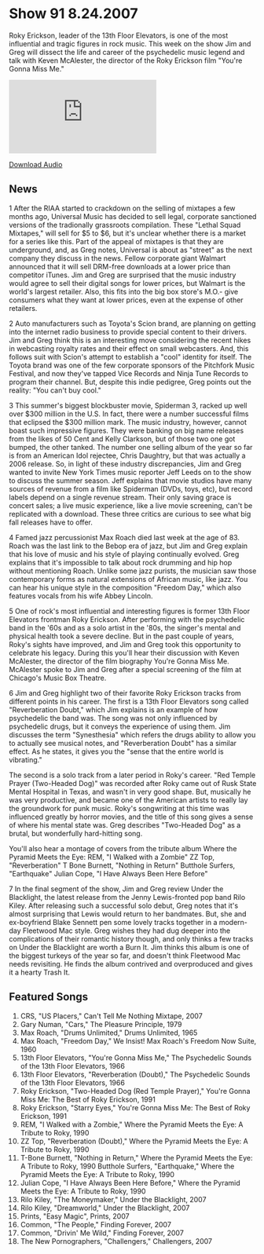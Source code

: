 # Show 91 8.24.2007
Roky Erickson, leader of the 13th Floor Elevators, is one of the most influential and tragic figures in rock music. This week on the show Jim and Greg will dissect the life and career of the psychedelic music legend and talk with Keven McAlester, the director of the Roky Erickson film "You're Gonna Miss Me."

![main image](http://www.soundopinions.org/main%20image/x.php)

[Download Audio](http://audio.soundopinions.org/streams/2007/08/so_20070824.m3u)

## News
1 After the RIAA started to crackdown on the selling of mixtapes a few months ago, Universal Music has decided to sell legal, corporate sanctioned versions of the tradionally grassroots compilation. These "Lethal Squad Mixtapes," will sell for $5 to $6, but it's unclear whether there is a market for a series like this. Part of the appeal of mixtapes is that they are underground, and, as Greg notes, Universal is about as "street" as the next company they discuss in the news. Fellow corporate giant Walmart announced that it will sell DRM-free downloads at a lower price than competitor iTunes. Jim and Greg are surprised that the music industry would agree to sell their digital songs for lower prices, but Walmart is the world's largest retailer. Also, this fits into the big box store's M.O.- give consumers what they want at lower prices, even at the expense of other retailers.

2 Auto manufacturers such as Toyota's Scion brand, are planning on getting into the internet radio business to provide special content to their drivers. Jim and Greg think this is an interesting move considering the recent hikes in webcasting royalty rates and their effect on small webcasters. And, this follows suit with Scion's attempt to establish a "cool" identity for itself. The Toyota brand was one of the few corporate sponsors of the Pitchfork Music Festival, and now they've tapped Vice Records and Ninja Tune Records to program their channel. But, despite this indie pedigree, Greg points out the reality: "You can't buy cool."

3 This summer's biggest blockbuster movie, Spiderman 3, racked up well over $300 million in the U.S. In fact, there were a number successful films that eclipsed the $300 million mark. The music industry, however, cannot boast such impressive figures. They were banking on big name releases from the likes of 50 Cent and Kelly Clarkson, but of those two one got bumped, the other tanked. The number one selling album of the year so far is from an American Idol rejectee, Chris Daughtry, but that was actually a 2006 release. So, in light of these industry discrepancies, Jim and Greg wanted to invite New York Times music reporter Jeff Leeds on to the show to discuss the summer season. Jeff explains that movie studios have many sources of revenue from a film like Spiderman (DVDs, toys, etc), but record labels depend on a single revenue stream. Their only saving grace is concert sales; a live music experience, like a live movie screening, can't be replicated with a download. These three critics are curious to see what big fall releases have to offer.

4 Famed jazz percussionist Max Roach died last week at the age of 83. Roach was the last link to the Bebop era of jazz, but Jim and Greg explain that his love of music and his style of playing continually evolved. Greg explains that it's impossible to talk about rock drumming and hip hop without mentioning Roach. Unlike some jazz purists, the musician saw those contemporary forms as natural extensions of African music, like jazz. You can hear his unique style in the composition "Freedom Day," which also features vocals from his wife Abbey Lincoln.

5 One of rock's most influential and interesting figures is former 13th Floor Elevators frontman Roky Erickson. After performing with the psychedelic band in the '60s and as a solo artist in the '80s, the singer's mental and physical health took a severe decline. But in the past couple of years, Roky's sights have improved, and Jim and Greg took this opportunity to celebrate his legacy. During this you'll hear their discussion with Keven McAlester, the director of the film biography You're Gonna Miss Me. McAlester spoke to Jim and Greg after a special screening of the film at Chicago's Music Box Theatre.

6 Jim and Greg highlight two of their favorite Roky Erickson tracks from different points in his career. The first is a 13th Floor Elevators song called "Reverberation Doubt," which Jim explains is an example of how psychedelic the band was. The song was not only influenced by psychedelic drugs, but it conveys the experience of using them. Jim discusses the term "Synesthesia" which refers the drugs ability to allow you to actually see musical notes, and "Reverberation Doubt" has a similar effect. As he states, it gives you the "sense that the entire world is vibrating."

The second is a solo track from a later period in Roky's career. "Red Temple Prayer (Two-Headed Dog)" was recorded after Roky came out of Rusk State Mental Hospital in Texas, and wasn't in very good shape. But, musically he was very productive, and became one of the American artists to really lay the groundwork for punk music. Roky's songwriting at this time was influenced greatly by horror movies, and the title of this song gives a sense of where his mental state was. Greg describes "Two-Headed Dog" as a brutal, but wonderfully hard-hitting song.

You'll also hear a montage of covers from the tribute album Where the Pyramid Meets the Eye:
REM, "I Walked with a Zombie" 
ZZ Top, "Reverberation" 
T Bone Burnett, "Nothing in Return" 
Butthole Surfers, "Earthquake" 
Julian Cope, "I Have Always Been Here Before"

7 In the final segment of the show, Jim and Greg review Under the Blacklight, the latest release from the Jenny Lewis-fronted pop band Rilo Kiley. After releasing such a successful solo debut, Greg notes that it's almost surprising that Lewis would return to her bandmates. But, she and ex-boyfriend Blake Sennett pen some lovely tracks together in a modern-day Fleetwood Mac style. Greg wishes they had dug deeper into the complications of their romantic history though, and only thinks a few tracks on Under the Blacklight are worth a Burn It. Jim thinks this album is one of the biggest turkeys of the year so far, and doesn't think Fleetwood Mac needs revisiting. He finds the album contrived and overproduced and gives it a hearty Trash It.



## Featured Songs
1. CRS, "US Placers," Can't Tell Me Nothing Mixtape, 2007
2. Gary Numan, "Cars," The Pleasure Principle, 1979
3. Max Roach, "Drums Unlimited," Drums Unlimited, 1965
4. Max Roach, "Freedom Day," We Insist! Max Roach's Freedom Now Suite, 1960
5. 13th Floor Elevators, "You're Gonna Miss Me," The Psychedelic Sounds of the 13th Floor Elevators, 1966
6. 13th Floor Elevators, "Reverberation (Doubt)," The Psychedelic Sounds of the 13th Floor Elevators, 1966
7. Roky Erickson, "Two-Headed Dog (Red Temple Prayer)," You're Gonna Miss Me: The Best of Roky Erickson, 1991
8. Roky Erickson, "Starry Eyes," You're Gonna Miss Me: The Best of Roky Erickson, 1991
9. REM, "I Walked with a Zombie," Where the Pyramid Meets the Eye: A Tribute to Roky, 1990
10. ZZ Top, "Reverberation (Doubt)," Where the Pyramid Meets the Eye: A Tribute to Roky, 1990
11. T-Bone Burnett, "Nothing in Return," Where the Pyramid Meets the Eye: A Tribute to Roky, 1990 Butthole Surfers, "Earthquake," Where the Pyramid Meets the Eye: A Tribute to Roky, 1990
12. Julian Cope, "I Have Always Been Here Before," Where the Pyramid Meets the Eye: A Tribute to Roky, 1990
13. Rilo Kiley, "The Moneymaker," Under the Blacklight, 2007
14. Rilo Kiley, "Dreamworld," Under the Blacklight, 2007
15. Prints, "Easy Magic", Prints, 2007
16. Common, "The People," Finding Forever, 2007
17. Common, "Drivin' Me Wild," Finding Forever, 2007
18. The New Pornographers, "Challengers," Challengers, 2007
